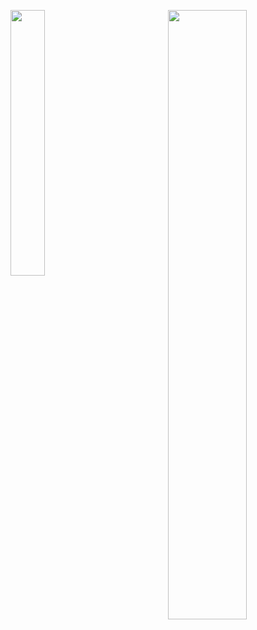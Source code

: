 [<img align="left" width="33%" src="https://gophercises.com/img/gophercises_punching.gif">](https://github.com/singhayushh)
  
[<img align="right" width="50%" src="https://github-readme-stats.vercel.app/api?username=singhayushh&count_private=true&show_icons=true&bg_color=transparent">](https://github.com/anuraghazra/github-readme-stats)

